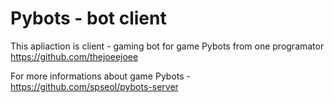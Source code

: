 # Pybots - bot client
This apliaction is client - gaming bot for game Pybots from one programator https://github.com/thejoeejoee

For more informations about game Pybots - https://github.com/spseol/pybots-server
